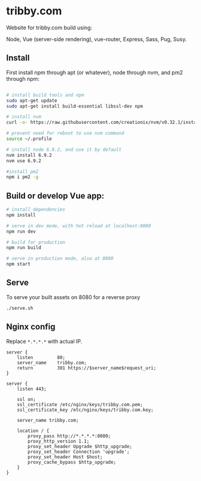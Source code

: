 # tribby.com

Website for tribby.com build using:

Node, Vue (server-side rendering), vue-router, Express, Sass, Pug, Susy.

## Install

First install npm through apt (or whatever), node through nvm, and pm2 through npm:

``` bash

# install build tools and npm
sudo apt-get update
sudo apt-get install build-essential libssl-dev npm

# install nvm
curl -o- https://raw.githubusercontent.com/creationix/nvm/v0.32.1/install.sh | bash

# prevent need for reboot to use nvm command
source ~/.profile

# install node 6.9.2, and use it by default
nvm install 6.9.2
nvm use 6.9.2

#install pm2
npm i pm2 -g 
```

## Build or develop Vue app:

``` bash
# install dependencies
npm install

# serve in dev mode, with hot reload at localhost:8080
npm run dev

# build for production
npm run build

# serve in production mode, also at 8080
npm start
```

## Serve
To serve your built assets on 8080 for a reverse proxy

``` bash
./serve.sh
```

## Nginx config

Replace `*.*.*.*` with actual IP.

```
server {
    listen         80;
    server_name    tribby.com;
    return         301 https://$server_name$request_uri;
}

server {
    listen 443;

    ssl on;
    ssl_certificate /etc/nginx/keys/tribby.com.pem;
    ssl_certificate_key /etc/nginx/keys/tribby.com.key;

    server_name tribby.com;
    
    location / {
        proxy_pass http://*.*.*.*:8080;
        proxy_http_version 1.1;
        proxy_set_header Upgrade $http_upgrade;
        proxy_set_header Connection 'upgrade';
        proxy_set_header Host $host;
        proxy_cache_bypass $http_upgrade;
    }
}
```
